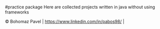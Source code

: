 #practice package
Here are collected projects written in java without using frameworks

© Bohomaz Pavel | https://www.linkedin.com/in/pabos98/ |